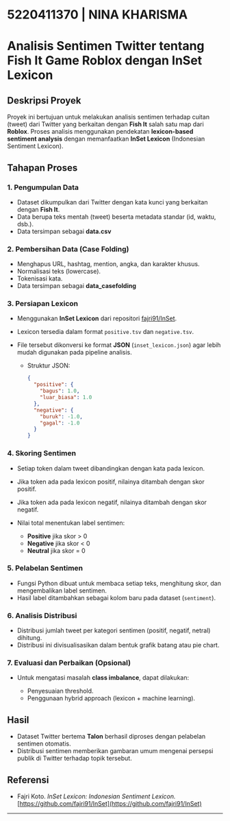 # 5220411370 | NINA KHARISMA

# Analisis Sentimen Twitter tentang Fish It Game Roblox dengan InSet Lexicon

## Deskripsi Proyek

Proyek ini bertujuan untuk melakukan analisis sentimen terhadap cuitan (tweet) dari Twitter yang berkaitan dengan **Fish It** salah satu map dari **Roblox**. Proses analisis menggunakan pendekatan **lexicon-based sentiment analysis** dengan memanfaatkan **InSet Lexicon** (Indonesian Sentiment Lexicon).

## Tahapan Proses

### 1. Pengumpulan Data

* Dataset dikumpulkan dari Twitter dengan kata kunci yang berkaitan dengan **Fish It**.
* Data berupa teks mentah (tweet) beserta metadata standar (id, waktu, dsb.).
* Data tersimpan sebagai **data.csv**

### 2. Pembersihan Data (Case Folding)

* Menghapus URL, hashtag, mention, angka, dan karakter khusus.
* Normalisasi teks (lowercase).
* Tokenisasi kata.
* Data tersimpan sebagai **data_casefolding**

### 3. Persiapan Lexicon

* Menggunakan **InSet Lexicon** dari repositori [fajri91/InSet](https://github.com/fajri91/InSet).
* Lexicon tersedia dalam format `positive.tsv` dan `negative.tsv`.
* File tersebut dikonversi ke format **JSON** (`inset_lexicon.json`) agar lebih mudah digunakan pada pipeline analisis.

  * Struktur JSON:

    ```json
    {
      "positive": {
        "bagus": 1.0,
        "luar_biasa": 1.0
      },
      "negative": {
        "buruk": -1.0,
        "gagal": -1.0
      }
    }
    ```

### 4. Skoring Sentimen

* Setiap token dalam tweet dibandingkan dengan kata pada lexicon.
* Jika token ada pada lexicon positif, nilainya ditambah dengan skor positif.
* Jika token ada pada lexicon negatif, nilainya ditambah dengan skor negatif.
* Nilai total menentukan label sentimen:

  * **Positive** jika skor > 0
  * **Negative** jika skor < 0
  * **Neutral** jika skor = 0

### 5. Pelabelan Sentimen

* Fungsi Python dibuat untuk membaca setiap teks, menghitung skor, dan mengembalikan label sentimen.
* Hasil label ditambahkan sebagai kolom baru pada dataset (`sentiment`).

### 6. Analisis Distribusi

* Distribusi jumlah tweet per kategori sentimen (positif, negatif, netral) dihitung.
* Distribusi ini divisualisasikan dalam bentuk grafik batang atau pie chart.

### 7. Evaluasi dan Perbaikan (Opsional)

* Untuk mengatasi masalah **class imbalance**, dapat dilakukan:

  * Penyesuaian threshold.
  * Penggunaan hybrid approach (lexicon + machine learning).

## Hasil

* Dataset Twitter bertema **Talon** berhasil diproses dengan pelabelan sentimen otomatis.
* Distribusi sentimen memberikan gambaran umum mengenai persepsi publik di Twitter terhadap topik tersebut.

## Referensi

* Fajri Koto. *InSet Lexicon: Indonesian Sentiment Lexicon.* [https://github.com/fajri91/InSet](https://github.com/fajri91/InSet)

---




